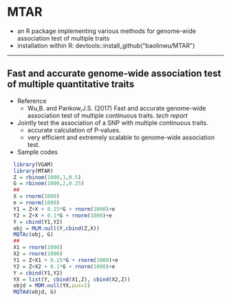 # MTAR
  - an R package implementing various methods for genome-wide association test of multiple traits
  - installation within R: devtools::install_github("baolinwu/MTAR")

-----
## Fast and accurate genome-wide association test of multiple quantitative traits
  - Reference
     - Wu,B. and Pankow,J.S. (2017) Fast and accurate genome-wide association test of multiple continuous traits. *tech report*
  - Jointly test the association of a SNP with multiple continuous traits.
     - accurate calculation of P-values.
     - very efficient and extremely scalable to genome-wide association test.
  - Sample codes
```r
  library(VGAM)
  library(MTAR)
  Z = rbinom(1000,1,0.5)
  G = rbinom(1000,2,0.25)
  ##
  X = rnorm(1000)
  e = rnorm(1000)
  Y1 = Z+X + 0.15*G + rnorm(1000)+e
  Y2 = Z+X + 0.1*G + rnorm(1000)+e
  Y = cbind(Y1,Y2)
  obj = MLM.null(Y,cbind(Z,X))
  MQTAc(obj, G)
  ##
  X1 = rnorm(1000)
  X2 = rnorm(1000)
  Y1 = Z+X1 + 0.15*G + rnorm(1000)+e
  Y2 = Z+X2 + 0.1*G + rnorm(1000)+e
  Y = cbind(Y1,Y2)
  YX = list(Y, cbind(X1,Z), cbind(X2,Z))
  objd = MDM.null(YX,pux=2)
  MQTAd(objd, G)
```
